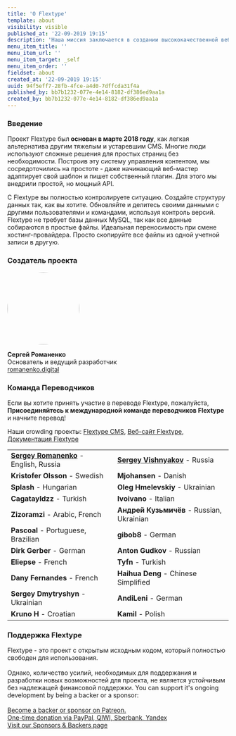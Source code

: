 ```yaml
---
title: 'О Flextype'
template: about
visibility: visible
published_at: '22-09-2019 19:15'
description: 'Наша миссия заключается в создании высококачественной веб-платформы для быстрого, гибкого и удобного управления веб-сайтами с помощью Flextype!'
menu_item_title: ''
menu_item_url: ''
menu_item_target: _self
menu_item_order: ''
fieldset: about
created_at: '22-09-2019 19:15'
uuid: 94f5eff7-28fb-4fce-a4d0-7dffcda31f4a
published_by: bb7b1232-077e-4e14-8182-df386ed9aa1a
created_by: bb7b1232-077e-4e14-8182-df386ed9aa1a
---
```


<h3 class="h3">Введение</h3>

<p>
Проект Flextype был<strong> основан в марте 2018 году</strong>, как легкая альтернатива другим тяжелым и устаревшим CMS. Многие люди используют сложные решения для простых страниц без необходимости. Построив эту систему управления контентом, мы сосредоточились на простоте - даже начинающий веб-мастер адаптирует свой шаблон и пишет собственный плагин. Для этого мы внедрили простой, но мощный API.
</p>

<p>
С Flextype вы полностью контролируете ситуацию. Создайте структуру данных так, как вы хотите. Обновляйте и делитесь своими данными с другими пользователями и командами, используя контроль версий. Flextype не требует базы данных MySQL, так как все данные собираются в простые файлы. Идеальная переносимость при смене хостинг-провайдера. Просто скопируйте все файлы из одной учетной записи в другую.
</p>

<h3 class="h3">Создатель проекта</h3>

<p class="text-center">
<img alt="" src="https://avatars0.githubusercontent.com/u/477114?s=460&v=4" style="border-radius:50%; width: 164px;" /><br />
</p>

<p class="text-center">
  
<strong>Сергей Романенко</strong><br /> Основатель и ведущий разработчик<br />
<a href="http://romanenko.digital">romanenko.digital</a>
</p>

<h3 class="h3">Команда Переводчиков</h3>

<p>Если вы хотите принять участие в переводе Flextype, пожалуйста, <b>Присоединяйтесь к международной команде переводчиков Flextype</b> и начните перевод!</p>

<p>
Наши crowding проекты: <a href="https://crowdin.com/project/flextype">Flextype CMS</a>, <a href="https://crowdin.com/project/flextype-website">Веб-сайт Flextype</a>, <a href="https://crowdin.com/project/flextype-documentation">Документация Flextype</a>
</p>

<table class="table">
    <tbody>
        <tr>
            <td><strong><a href="https://github.com/Awilum">Sergey Romanenko</a></strong> - English, Russia</td>
            <td><strong><a href="https://github.com/seregajd999">Sergey Vishnyakov</a></strong> - Russia</td>
        </tr>
        <tr>
            <td><strong>Kristofer Olsson</strong> - Swedish</td>
            <td><strong>Mjohansen</strong> - Danish</td>
        </tr>
        <tr>
            <td><strong>Splash</strong> - Hungarian</td>
            <td><strong>Oleg</strong> <strong>Hmelevskiy</strong> - Ukrainian</td>
        </tr>
        <tr>
            <td><strong>Cagatayldzz</strong> - Turkish</td>
            <td><strong>Ivoivano</strong> - Italian</td>
        </tr>
        <tr>
            <td><strong>Zizoramzi</strong> - Arabic, French</td>
            <td><strong>Андрей Кузьмичёв</strong> - Russian, Ukrainian</td>
        </tr>
        <tr>
            <td><strong>Pascoal</strong> - Portuguese, Brazilian</td>
            <td><strong>gibob8</strong> - German</td>
        </tr>
        <tr>
            <td><strong>Dirk Gerber</strong> - German</td>
            <td><strong>Anton Gudkov</strong> - Russian</td>
        </tr>
        <tr>
            <td><strong>Eliepse</strong> - French</td>
            <td><strong>Tyfn</strong> - Turkish</td>
        </tr>
        <tr>
            <td><strong>Dany Fernandes</strong> - French</td>
            <td><strong>Haihua Deng</strong> - Chinese Simplified</td>
        </tr>
        <tr>
            <td><strong>Sergey Dmytryshyn</strong> - Ukrainian</td>
            <td><strong>AndiLeni</strong> - German</td>
        </tr>
        <tr>
            <td><strong>Kruno H</strong> - Croatian</td>
            <td><strong>Kamil</strong> - Polish</td>
        </tr>
    </tbody>
</table>

<h3 class="h3">Поддержка Flextype</h3>

<p>
  Flextype - это проект с открытым исходным кодом, который полностью свободен для использования.<br /> <br /> Однако, количество усилий, необходимых для поддержания и разработки новых возможностей для проекта, не является устойчивым без надлежащей финансовой поддержки. You can support it's ongoing development by being a backer or a sponsor:<br /> <br />
<a href="https://www.patreon.com/awilum">Become a backer or sponsor on Patreon.</a><br />
<a href="http://flextype.org/en/one-time-donation">One-time donation via PayPal, QIWI, Sberbank, Yandex</a> <br />
<a href="http://flextype.org/en/sponsors">Visit our Sponsors & Backers page</a>


</p>